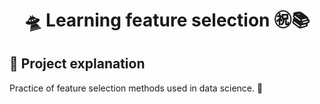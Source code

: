<h1 style="margin-top:10px;" align="center"> 🛸
  <strong> Learning feature selection </strong> ㊗📚️
</h1>

## 🐧 Project explanation

Practice of feature selection methods used in data science. 🌟

